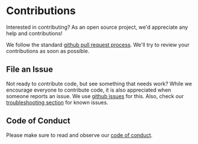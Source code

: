 # Contributions

Interested in contributing? As an open source project, we'd appreciate any help and contributions! 

We follow the standard [github pull request process](https://help.github.com/articles/about-pull-requests/). We'll try to review your contributions as soon as possible. 

## File an Issue
Not ready to contribute code, but see something that needs work? While we encourage everyone to contribute code, it is also appreciated when someone reports an issue. We use [github issues](https://github.com/cloudnativedevelopment/cnd/issues) for this.
Also, check our [troubleshooting section](docs/troubleshooting.md) for known issues.

## Code of Conduct
Please make sure to read and observe our [code of conduct](code-of-conduct.md).
